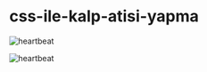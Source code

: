 # css-ile-kalp-atisi-yapma
![heartbeat](https://user-images.githubusercontent.com/45753737/167309559-3bb2f1a2-0174-4a8c-a28a-61cc43e7bf31.png)

![heartbeat](https://user-images.githubusercontent.com/45753737/167309674-5abde279-4102-4ff6-9a43-8311cd64f18c.png)
